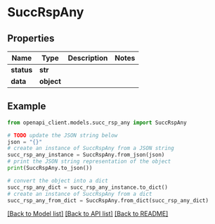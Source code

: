 # SuccRspAny


## Properties

Name | Type | Description | Notes
------------ | ------------- | ------------- | -------------
**status** | **str** |  | 
**data** | **object** |  | 

## Example

```python
from openapi_client.models.succ_rsp_any import SuccRspAny

# TODO update the JSON string below
json = "{}"
# create an instance of SuccRspAny from a JSON string
succ_rsp_any_instance = SuccRspAny.from_json(json)
# print the JSON string representation of the object
print(SuccRspAny.to_json())

# convert the object into a dict
succ_rsp_any_dict = succ_rsp_any_instance.to_dict()
# create an instance of SuccRspAny from a dict
succ_rsp_any_from_dict = SuccRspAny.from_dict(succ_rsp_any_dict)
```
[[Back to Model list]](../README.md#documentation-for-models) [[Back to API list]](../README.md#documentation-for-api-endpoints) [[Back to README]](../README.md)


